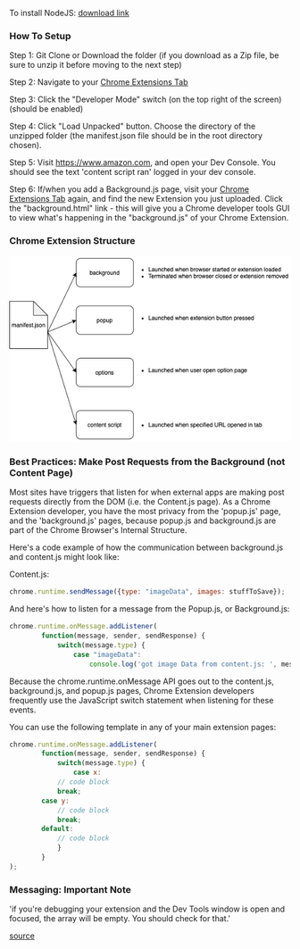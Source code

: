 To install NodeJS: <a href="https://nodejs.org/en/download/">download link</a>


<h3>How To Setup</h3>

Step 1: Git Clone or Download the folder (if you download as a Zip file, be sure to unzip it before moving to the next step)

Step 2: Navigate to your <a href="chrome://extensions">Chrome Extensions Tab</a>

Step 3: Click the "Developer Mode" switch (on the top right of the screen) (should be enabled)

Step 4: Click "Load Unpacked" button. Choose the directory of the unzipped folder (the manifest.json file should be in the root directory chosen).

Step 5: Visit <a href="amazon.com">https://www.amazon.com</a>, and open your Dev Console. You should see the text 'content script ran' logged in your dev console. 

Step 6: If/when you add a Background.js page, visit your <a href="chrome://extensions">Chrome Extensions Tab</a> again, and find the new Extension you just uploaded. Click the "background.html" link - this will give you a Chrome developer tools GUI to view what's happening in the "background.js" of your Chrome Extension.

<h3>Chrome Extension Structure</h3>

<img src="documentation/structure.png">

<h3>Best Practices: Make Post Requests from the Background (not Content Page)</h3>

Most sites have triggers that listen for when external apps are making post requests directly from the DOM (i.e. the Content.js page). As a Chrome Extension developer, you have the most privacy from the 'popup.js' page, and the 'background.js' pages, because popup.js and background.js are part of the Chrome Browser's Internal Structure.

Here's a code example of how the communication between background.js and content.js might look like:


Content.js:
```javascript
chrome.runtime.sendMessage({type: "imageData", images: stuffToSave});
```

And here's how to listen for a message from the Popup.js, or Background.js:
```javascript
chrome.runtime.onMessage.addListener(
        function(message, sender, sendResponse) {
            switch(message.type) {
                case "imageData":
                    console.log('got image Data from content.js: ', message)

```


Because the chrome.runtime.onMessage API goes out to the content.js, background.js, and popup.js pages, Chrome Extension developers frequently use the JavaScript switch statement when listening for these events.

You can use the following template in any of your main extension pages:

```javascript
chrome.runtime.onMessage.addListener(
        function(message, sender, sendResponse) {
            switch(message.type) {
            	case x:
		    // code block
		    break;
		case y:
		    // code block
		    break;
		default:
		    // code block
            }
        }
);
```

<h3>Messaging: Important Note</h3>

'if you're debugging your extension and the Dev Tools window is open and focused, the array will be empty. You should check for that.'

<a href='https://stackoverflow.com/questions/29681477/background-script-messaging-with-javascript'>source</a>
